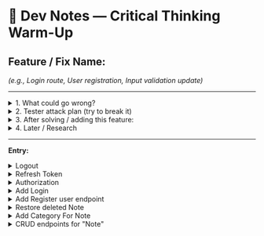 # 🧠 Dev Notes — Critical Thinking Warm-Up

## Feature / Fix Name:
*(e.g., Login route, User registration, Input validation update)*

---

<details>
  <summary>1. What could go wrong?</summary>

- *(Think bugs, bad data, security holes, user confusion, scalability issues)*

</details>

<details>
  <summary>2. Tester attack plan (try to break it)</summary>

- *(As a tester, what weird inputs or scenarios would you try? e.g., missing fields, huge payload, wrong type, malicious script)*

</details>

<details>
  <summary>3. After solving / adding this feature:</summary>

**Why does it work?**  
- *(Brief technical reason — “Password hash checked against stored hash in DB”)*

**What could break this?**  
- *(Dependencies, assumptions, future code changes)*

**What risk could this bring?**  
- *(Security, performance, user trust, maintainability)*

</details>

<details>
  <summary>4. Later / Research</summary>

- *(Things to improve or learn more about for future sprints)*

</details>

---

**Entry:**

<details>
<summary>Logout</summary>
User clicks “Logout” →
Backend endpoint /logout →
  1. Update user.last_logout_at = now
  2. Clear refresh token cookie
Frontend:
  - Receives response
  - Removes access token from memory
User is now fully logged out:
  - Access token in memory is gone
  - Refresh token in cookie is gone
  - Any old refresh token cannot be used due to last_logout_at check

</details>


<details>
<summary>Refresh Token</summary>

## Feature / Fix Name:
Fefresh Token
Add refresh token endpoint to allow users to get a new access token without logging in again.
Refresh-token lives for 7 days and access-token lives for 30 minutes. This allows users to stay logged in.
Login:
  Backend → sets access token in response body
            sets refresh token in HttpOnly cookie

Frontend uses access token → API requests

Access token expires:
  Frontend calls /refresh (cookie automatically sent)
  Backend validates refresh token → issues new access token (refresh token needs to be valid and not issued before last_logout_at)
  Frontend replaces old access token with new one


### 1. What could go wrong?
- There isn't a way to invalidate/blacklist token yet. So after logout the refresh token/access token is still valid.
- Token not invalidated on password change.
- Token not invalidated if user is deleted or deactivated.

### 2. Test Plan
- Try using an old refresh token after logout or password change.
- Attempt to use a refresh token for a deleted or deactivated user.
- Attempt to use a refresh token from another device or session.
- Try using an expired or malformed refresh token.

### 3. Future Considerations
- Invalidate tokens after:
  - Logout
  - Password change
  - User is deleted or deactivated



</details>

<details>
<summary>Authorization</summary>

## Feature / Fix Name:
Adding authorization to the project

---
### 1. What could go wrong?
- Authorization not working and users cannot log in. 
- Users can edit notes that are not theirs. 
### 2. Tester attack plan (try to break it)

- Attempt to update an item with incorrect ID or unauthorized user.

</details>

<details>
<summary>Add Login</summary>

## Feature / Fix Name:
Add Login

---
### 1. What could go wrong?
- If emails are not consistently lowercased everywhere (including registration), users may be unable to log in with the email they registered.
- If the request is missing email or password, it could cause a 500 error if not handled.

### 2. Tester attack plan (try to break it)
- Try log in using email (all cases), correct and incorrect passwords, inactive users, deleted users.

### 3. What risks does this bring
- No rate limiting or lockout mechanism allows attackers to try many passwords.
- If JWTs are not properly invalidated on logout or password change, old tokens may remain valid.
- If JWTs are not securely stored on the client, they can be stolen and reused.
- Users may be unable to log in due to case mismatches or inactive accounts.

### 4. Future considerations
- Token storage on the client
- Logout/ token revocation
- Refresh tokens
- Role-based access

</details>

<details>
<summary>Add Register user endpoint</summary>

## Feature / Fix Name:
Add endpoint for register user

---
### 1. What could go wrong?
- Email is not verified and might not be valid
- Race condition: two requests with same email at the same time could bypass uniqueness check
- Email format: email may not be valid if schema validation is weak.
- Brute force registration: No rate limiting or CAPTCHA allows bots to spam registrations.
- Case sensitivity: Emails like Test@Email.com and test@email.com may be treated as different.
- Need to delete the test users without password and make password column non-nullable.

### 2. Tester attack plan (try to break it)
- Test all kinds of names, emails, passwords, duplicate emails (lower, upper case).
- Later have tests to ensure all test cases are covered and sensitive data is not leaked in response.

### 3. What risks does this bring
- Security: brute-force registration, or race conditions to create fake or duplicate accounts,
- Sensitive data exposure: If error handling or schemas are misconfigured, sensitive user data (like password hashes) could be leaked in responses
- Race conditions could result in duplicate accounts and cause data integrity issues. 

</details>

<details>
<summary>Restore deleted Note</summary>

## Feature / Fix Name:
Restore deleted note

---
### 1. What could go wrong?
- We have not verify user identity to access note yet.
- For all accessing notes, we have to make sure the user has access to the note. Not just the user exists, and the note exists, but the note must belong to the user.

### 2. Tester attack plan (try to break it)
- We have to test all cases of user does not exist, user not active, note does not exist, note does not belong to user, for each endpoint.

</details>

<details>
<summary>Add Category For Note</summary>

## Feature:
Adding category for note, nullable, each note can have at most one category

---
### 1. What could go wrong?
- Category can be deleted (soft deleted) and some notes are still linking to the deleted category. 
- We have not verify user identity for access category yet (user authentication later).
- Not sure what performance impact is of filtering notes based on categories.
---
### 2. Tester attack plan (try to break it)
- Test CRUD of categories.
- When deleting a category, its notes should be set to category None.
- When add/update category for note, verify the category exists (undeleted).
- Not sure how effecient of my loop of going through category's notes and remove category is if there is a large number of notes
---
### 4. Later / Research:
- Need to address the above issue about deleting category when implementing CRUD of category. 

</details>

<details>
  <summary>CRUD endpoints for "Note" </summary>



## Feature / Fix Name:

CRUD endpoints for `Note`

---

### 1. What could go wrong?
- Missing or invalid input data could cause server errors or inconsistent database state.
- Deleting an item that is referenced elsewhere could cause integrity issues.
- Large payloads or too many requests could impact performance.
- We have not verify user identity to access note yet. 

---

### 2. Tester attack plan:
- Try creating an item with missing required fields or invalid types.
- Send excessively large JSON payloads.
- Try deleting an item twice in rapid succession.
- Send malformed JSON or non-JSON content.
- Test for SQL injection or other malicious inputs.
---

### 3. After solving:
**Why does it work?**  
- Input schemas validate all required fields and data types.
- Database transactions ensure atomicity.
- Error handling returns proper HTTP status codes and messages.

**What could break this?**  
- Missing or outdated authorization logic on new endpoints.
- Schema changes not reflected in validation rules.
- Database deadlocks or connectivity issues.
- Unhandled exceptions if an edge case is missed.

**What risk could this bring?**  
- Security vulnerabilities if auth checks fail.
- Data corruption if input validation is bypassed.
- Poor user experience due to unclear error messages.
- Scalability problems under heavy load.

---

### 4. Later / Research:
- Implement rate limiting to protect against abuse.
- Add logging and monitoring for CRUD operations.
- Explore optimistic locking or versioning to handle concurrent edits.
- Improve error messages for client clarity.

</detail>